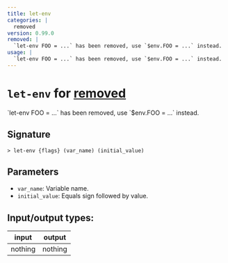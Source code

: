```yaml
---
title: let-env
categories: |
  removed
version: 0.99.0
removed: |
  `let-env FOO = ...` has been removed, use `$env.FOO = ...` instead.
usage: |
  `let-env FOO = ...` has been removed, use `$env.FOO = ...` instead.
---
```

<!-- This file is automatically generated. Please edit the command in https://github.com/nushell/nushell instead. -->

# `let-env` for [removed](/commands/categories/removed.md)

<div class='command-title'>`let-env FOO = ...` has been removed, use `$env.FOO = ...` instead.</div>

## Signature

```> let-env {flags} (var_name) (initial_value)```

## Parameters

 -  `var_name`: Variable name.
 -  `initial_value`: Equals sign followed by value.


## Input/output types:

| input   | output  |
| ------- | ------- |
| nothing | nothing |
